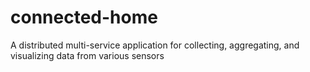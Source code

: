 # connected-home
A distributed multi-service application for collecting, aggregating, and visualizing data from various sensors 
